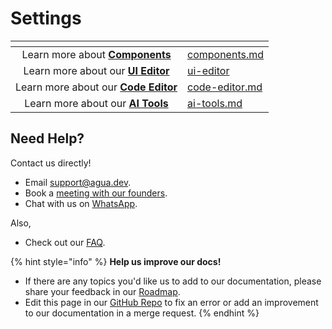 # Settings





<table data-card-size="large" data-view="cards"><thead><tr><th align="center"></th><th data-hidden data-card-target data-type="content-ref"></th></tr></thead><tbody><tr><td align="center">Learn more about <a href="../../../references/components.md"><strong>Components</strong></a></td><td><a href="../../../references/components.md">components.md</a></td></tr><tr><td align="center">Learn more about our <a href="../../../references/ui-editor/"><strong>UI Editor</strong></a></td><td><a href="../../../references/ui-editor/">ui-editor</a></td></tr><tr><td align="center">Learn more about our <a href="../../../references/code-editor.md"><strong>Code Editor</strong></a></td><td><a href="../../../references/code-editor.md">code-editor.md</a></td></tr><tr><td align="center">Learn more about our <a href="../../../references/ai-tools.md"><strong>AI Tools</strong></a></td><td><a href="../../../references/ai-tools.md">ai-tools.md</a></td></tr></tbody></table>



## Need Help?

Contact us directly!

* Email [support@agua.dev](mailto:support@agua.dev).
* Book a [meeting with our founders](https://agua.tools/meetings/developers/onboarding).
* Chat with us on [WhatsApp](https://wa.me/12396883277).

Also,

* Check out our [FAQ](../../../help-and-community/faq.md).



{% hint style="info" %}
**Help us improve our docs!**

* If there are any topics you'd like us to add to our documentation, please share your feedback in our [Roadmap](https://roadmap.agua.app/).
* Edit this page in our [GitHub Repo](https://github.com/Agua-for-devs/agua-documentation) to fix an error or add an improvement to our documentation in a merge request.
{% endhint %}
